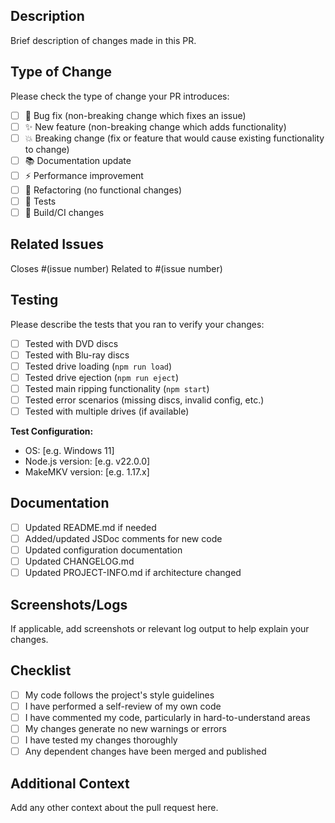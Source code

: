 ## Description

Brief description of changes made in this PR.

## Type of Change

Please check the type of change your PR introduces:

- [ ] 🐛 Bug fix (non-breaking change which fixes an issue)
- [ ] ✨ New feature (non-breaking change which adds functionality)
- [ ] 💥 Breaking change (fix or feature that would cause existing functionality to change)
- [ ] 📚 Documentation update
- [ ] ⚡ Performance improvement
- [ ] 🔧 Refactoring (no functional changes)
- [ ] 🧪 Tests
- [ ] 🔨 Build/CI changes

## Related Issues

Closes #(issue number)
Related to #(issue number)

## Testing

Please describe the tests that you ran to verify your changes:

- [ ] Tested with DVD discs
- [ ] Tested with Blu-ray discs
- [ ] Tested drive loading (`npm run load`)
- [ ] Tested drive ejection (`npm run eject`)
- [ ] Tested main ripping functionality (`npm start`)
- [ ] Tested error scenarios (missing discs, invalid config, etc.)
- [ ] Tested with multiple drives (if available)

**Test Configuration:**

- OS: [e.g. Windows 11]
- Node.js version: [e.g. v22.0.0]
- MakeMKV version: [e.g. 1.17.x]

## Documentation

- [ ] Updated README.md if needed
- [ ] Added/updated JSDoc comments for new code
- [ ] Updated configuration documentation
- [ ] Updated CHANGELOG.md
- [ ] Updated PROJECT-INFO.md if architecture changed

## Screenshots/Logs

If applicable, add screenshots or relevant log output to help explain your changes.

## Checklist

- [ ] My code follows the project's style guidelines
- [ ] I have performed a self-review of my own code
- [ ] I have commented my code, particularly in hard-to-understand areas
- [ ] My changes generate no new warnings or errors
- [ ] I have tested my changes thoroughly
- [ ] Any dependent changes have been merged and published

## Additional Context

Add any other context about the pull request here.
